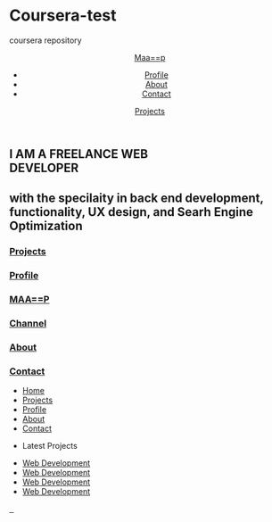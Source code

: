 # Coursera-test
coursera repository
<!DOCTYPE html>
<html lang="en">
<head>
    <meta charset="UTF-8">
    <meta http-equiv="X-UA-Compatible" content="IE=edge">
    <meta name="viewport" content="width=device-width, initial-scale=1.0">
    <title>Training</title>
    <link rel="preconnect" href="https://fonts.googleapis.com">
<link rel="preconnect" href="https://fonts.gstatic.com" crossorigin>
<link href="https://fonts.googleapis.com/css2?family=Fasthand&display=swap" rel="stylesheet">
    <link rel="preconnect" href="https://fonts.googleapis.com">
<link rel="preconnect" href="https://fonts.gstatic.com" crossorigin>
<link href="https://fonts.googleapis.com/css2?family=Lato:wght@700&display=swap" rel="stylesheet">
    <link rel="stylesheet" href="style.css">
</head>
<body>
    <header>
        <a href="index.html" class="H-brand">Maa==p</a>
        <nav>
            <ul>
                <li><a href="profile.html">Profile</a></li>
                <li><a href="about.html">About</a></li>
                <li><a href="contact.html"> Contact</a></li>
            </ul>
            <a href="projects.html" class="projects">Projects</a>
        </nav>
    </header>
    <main>
        <section class="index-banner">
            <div class="vertical-center">
                <h2> I AM A FREELANCE WEB<br>DEVELOPER</h2>
                <h1> with the specilaity in back end development, functionality, UX design, and Searh Engine Optimization
                </h1>
            </div>
        </section>
        <div class="wrapper">
            <section class="index-links">
                <a href="project.html">
                    <div class="index-box-square">
                        <h3>Projects</h3>
                    </div>
                </a>
                <a href="profile.html">
                    <div class="index-box-rectangle">
                        <h3>Profile</h3>
                    </div>
                    </a>
                <a href="maa==p.html">
                    <div class="index-box-square">
                        <h3>MAA==P</h3>
                    </div>
                </a>
                <a href="channel.html">
                    <div class="index-box-rectangle">
                        <h3>Channel</h3>
                    </div>
                </a>
                <a href="about.html">
                    <div class="index-box-square">
                        <h3>About</h3>
                    </div>
                </a>
                <a href="contact.html">
                    <div class="index-box-square">
                        <h3>Contact</h3>
                    </div>
                </a>
            </section>
        </main>
        <FOoter>
            <ul class="footer-links-main">
                <li><a href="index.html">Home</a></li>
                <li><a href="project.html">Projects</a></li>
                <li><a href="profile.html"> Profile</a></li>
                <li><a href="about.html">About</a></li>
                <li><a href="contact.html">Contact</a></li>
            </ul>
            <ul class="footer-links-projects">
                <li><p>Latest Projects</p></li>
                <li><a href="">Web Development</a></li>
                <li><a href="">Web Development</a></li>
                <li><a href="">Web Development</a></li>
                <li><a href="">Web Development</a></li>
            </ul>
            <div class="logo">
            <a href="">
                <img src="img/facebook.png" alt="">
            </a>
            <a href="">
                <img src="img/twitter.png" alt="">
            </a>
            <a href="">
                <img src="img/instagram.png" alt="">
            </a>
        </div>
    </div>
    </FOoter>
</body>
</html>
